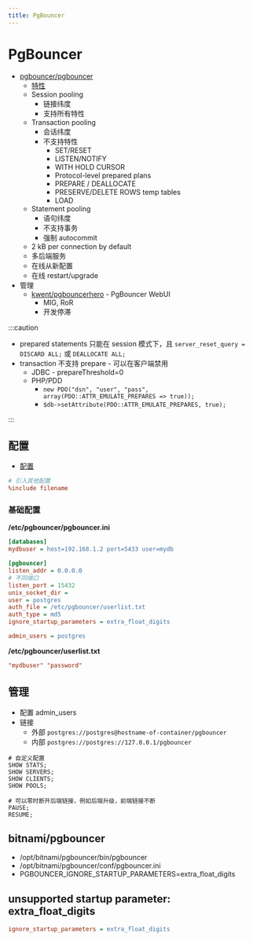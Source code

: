 ```yaml
---
title: PgBouncer
---
```


# PgBouncer

- [pgbouncer/pgbouncer](https://github.com/pgbouncer/pgbouncer)
  - [特性](https://www.pgbouncer.org/features.html)
  - Session pooling
    - 链接纬度
    - 支持所有特性
  - Transaction pooling
    - 会话纬度
    - 不支持特性
      - SET/RESET
      - LISTEN/NOTIFY
      - WITH HOLD CURSOR
      - Protocol-level prepared plans
      - PREPARE / DEALLOCATE
      - PRESERVE/DELETE ROWS temp tables
      - LOAD
  - Statement pooling
    - 语句纬度
    - 不支持事务
    - 强制 autocommit
  - 2 kB per connection by default
  - 多后端服务
  - 在线从新配置
  - 在线 restart/upgrade
- 管理
  - [kwent/pgbouncerhero](https://github.com/kwent/pgbouncerhero) - PgBouncer WebUI
    - MIG, RoR
    - 开发停滞

:::caution

- prepared statements 只能在 session 模式下，且 `server_reset_query = DISCARD ALL;` 或 `DEALLOCATE ALL;`
- transaction 不支持 prepare - 可以在客户端禁用
  - JDBC - prepareThreshold=0
  - PHP/PDD
    - `new PDO("dsn", "user", "pass", array(PDO::ATTR_EMULATE_PREPARES => true));`
    - `$db->setAttribute(PDO::ATTR_EMULATE_PREPARES, true);`

:::

## 配置

- [配置](http://www.pgbouncer.org/config.html)

```ini
# 引入其他配置
%include filename
```

### 基础配置

**/etc/pgbouncer/pgbouncer.ini**

```ini
[databases]
mydbuser = host=192.168.1.2 port=5433 user=mydb

[pgbouncer]
listen_addr = 0.0.0.0
# 不同端口
listen_port = 15432
unix_socket_dir =
user = postgres
auth_file = /etc/pgbouncer/userlist.txt
auth_type = md5
ignore_startup_parameters = extra_float_digits

admin_users = postgres
```

**/etc/pgbouncer/userlist.txt**

```ini
"mydbuser" "password"
```

## 管理

- 配置 admin_users
- 链接
  - 外部 `postgres://postgres@hostname-of-container/pgbouncer`
  - 内部 `postgres://postgres://127.0.0.1/pgbouncer`

```
# 自定义配置
SHOW STATS;
SHOW SERVERS;
SHOW CLIENTS;
SHOW POOLS;

# 可以零时断开后端链接，例如后端升级，前端链接不断
PAUSE;
RESUME;
```

## bitnami/pgbouncer

- /opt/bitnami/pgbouncer/bin/pgbouncer
- /opt/bitnami/pgbouncer/conf/pgbouncer.ini
- PGBOUNCER_IGNORE_STARTUP_PARAMETERS=extra_float_digits

## unsupported startup parameter: extra_float_digits

```ini
ignore_startup_parameters = extra_float_digits
```
